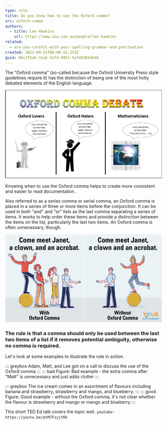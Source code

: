 ```yaml
---
type: rule
title: Do you know how to use the Oxford comma?
uri: oxford-comma
authors:
  - title: Lee Hawkins
    url: https://www.ssw.com.au/people/lee-hawkins
related:
  - are-you-careful-with-your-spelling-grammar-and-punctuation
created: 2022-09-21T06:00:52.153Z
guid: 0bc2f5a6-31ab-41fd-9951-5af483824b46
---
```

The "Oxford comma" (so-called because the Oxford University Press style guidelines require it) has the distinction of being one of the most hotly debated elements of the English language.

![Figure: Some people love Oxford commas, some hate them](/rules/oxford-comma/oxford-comma-debate.jpg)

K﻿nowing when to use the Oxford comma helps to create more consistent and easier to read documentation. 

Also referred to as a series comma or serial comma, an Oxford comma is placed in a series of three or more items before the conjunction. It can be used in both "and" and "or" lists as the last comma separating a series of items. It works to help order these items and provide a distinction between the items on the list, particularly the last two items. An Oxford comma is often unnecessary, though.

<!--endintro-->

![Figure: A sentence with quite different meaning depending on whether an Oxford comma is used or not](/rules/oxford-comma/oxford-comma.jpg)

### The rule is that a comma should only be used between the last two items of a list if it removes potential ambiguity, otherwise no comma is required.

L﻿et's look at some examples to illustrate the rule in action.

::: greybox
Adam, Matt, and Lee got on a call to discuss the use of the Oxford comma
:::
::: bad
Figure: Bad example - the extra comma after "Matt" is unnecessary and just adds clutter
:::

::: greybox
The ice cream comes in an assortment of flavours including banana and strawberry, strawberry and mango, and blueberry. 
:::
::: good
Figure: Good example - without the Oxford comma, it's not clear whether the flavour is strawberry and mango or mango and blueberry
:::

T﻿his short TED Ed talk covers the topic well.
`youtube: https://youtu.be/ptM7FzyjtRk`
